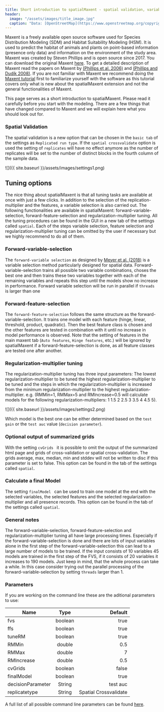 ```yaml
---
title: Short introduction to spatialMaxent - spatial validation, variable selection and parameter tuning in one go
header:
  image: "/assets/images/title_image.jpg"
  caption: "Data: [OpenStreetMap](https://www.openstreetmap.org/copyright) & [Elith et al. 2020](https://doi.org/10.17161/bi.v15i2.13384)"
---
```

Maxent is a freely available open source software used for Species Distribution Modeling (SDM) and Habitat Suitability Modeling (HSM). It is used to predict the habitat of animals and plants on point-based information (presence only data) and information on the environment of the study area. Maxent was created by Steven Phillips and is open source since 2017. You can download the original Maxent [here]( https://biodiversityinformatics.amnh.org/open_source/maxent/). To get a detailed description of Maxent read the papers on Maxent by [(Phillips et al. 2006)]( https://www.sciencedirect.com/science/article/pii/S030438000500267X) and [(Phillips and Dudík 2008)]( https://onlinelibrary.wiley.com/doi/full/10.1111/j.0906-7590.2008.5203.x).
If you are not familiar with Maxent we recommend doing the [Maxent tutorial]( https://biodiversityinformatics.amnh.org/open_source/maxent/) first to familiarize yourself with the software as this tutorial covers only what is new about the spatialMaxent extension and not the general functionalities of Maxent.

This page serves as a short introduction to spatialMaxent. Please read it carefully before you start with the modeling. There are a few things that have changed compared to Maxent and we will explain here what you should look out for.


### Spatial Validation

The spatial validation is a new option that can be chosen in the `basic tab` of the settings as `Replicated run type`. If the `spatial crossvalidate` option is used the setting of `replicates` will have no effect anymore as the number of replicates will be set to the number of distinct blocks in the fourth column of the sample data.

![]({{ site.baseurl }}/assets/images/settings1.png)

## Tuning options
The nice thing about spatialMaxent is that all tuning tasks are available at once with just a few clicks. In addition to the selection of the replication-multiplier and the features, a variable selection is also carried out. The following functionalities are available in spatialMaxent: forward-variable-selection, forward-feature-selection and regularization-multiplier tuning. All the tuning procedures can be found in the GUI in a new tab of the settings called `spatial`. Each of the steps variable selection, feature selection and regularization-multiplier tuning can be omitted by the user if necessary but we highly recommend to do all of them.

### Forward-variable-selection

The `forward-variable selection` as designed by [Meyer et al. (2018)](https://doi.org/10.1016/j.envsoft.2017.12.001) is a variable selection method particularly designed for spatial data. Forward-variable-selection trains all possible two variable combinations, choses the best one and then trains these two variables together with each of the remaining variables and repeats this step until the models show no increase in performance. Forward variable selection will be run in parallel if `threads` is larger than one

### Forward-feature-selection
The `forward-feature-selection` follows the same structure as the forward-variable-selection. It trains one model with each feature (hinge, linear, threshold, product, quadratic). Then the best feature class is chosen and the other features are tested in combination with it until no increase in model performance is observed. Note that the setting of features in the main maxent tab (`Auto features`, `Hinge features`, etc.) will be ignored by spatialMaxent if a forward-feature-selection is done, as all feature classes are tested one after another.

### Regularization-multiplier tuning
The regularization-multiplier tuning has three input parameters: The lowest regularization-multiplier to be tuned the highest regularization-multiplier to be tuned and the steps in which the regularization-multiplier is increased from the minimum regularization-multiplier to the highest regularization-multiplier. e.g. (RMMin=1, RMMax=5 and RMIncrease=0.5 will calculate models for the following regularization-multipliers: 1 1.5 2 2.5 3 3.5 4 4.5 5).


![]({{ site.baseurl }}/assets/images/settings2.png)




Which model is the best one can be either determined based on the `test gain` or the `test auc` value (`decision parameter`).

### Optional output of summarized grids
With the setting `cvGrids ` it is possible to omit the output of the summarized html page and grids of cross-validation or spatial cross-validation. The grids average, max, median, min and stddev will not be written to disc if this parameter is set to false.
This option can be found in the tab of the settings called `spatial`.

### Calculate a final Model
The setting `finalModel ` can be used to train one model at the end with the selected variables, the selected features and the selected regularization-multiplier and all presence records. 
This option can be found in the tab of the settings called `spatial`.

### General notes
The forward-variable-selection, forward-feature-selection and regularization-multiplier tuning all have large processing times. Especially if the forward-variable-selection is done and there are lots of input variables alone in the first step of the forward-variable-selection this can lead to a large number of models to be trained. If the input consists of 10 variables 45 models are trained in the first step of the FVS, if it consists of 20 variables it increases to 190 models. Just keep in mind, that the whole process can take a while. In this case consider trying out the parallel processing of the forward-variable-selection by setting `threads` larger than 1.
 
### Parameters
If you are working on the command line these are the aditional parameters to use:

|**Name**|**Type**|**Default**|
| --------- |:--------:| -----:|
|fvs| boolean| true|
|ffs| boolean| true|
|tuneRM|boolean| true|
|RMMin| double| 0.5|
|RMMax| double| 7|
|RMIncrease| double| 0.5|
|cvGrids|boolean|false|
|finalModel|boolean|true|
| decisionParameter|String| test auc|
| replicatetype|String| Spatial Crossvalidate|

A full list of all possible command line parameters can be found [here](https://github.com/envima/spatialMaxent/blob/main/src/density/parameters.csv).


